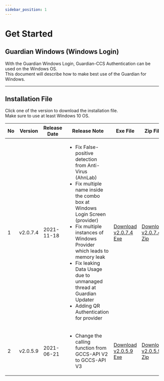 ```yaml
---
sidebar_position: 1
---
```

# Get Started

## Guardian Windows (Windows Login)
With the Guardian Windows Login, Guardian-CCS Authentication can be used on the Windows OS.  
This document will describe how to make best use of the Guardian for Windows.

---

## Installation File

Click one of the version to download the installation file.   
Make sure to use at least Windows 10 OS.   

|No|Version|Release Date |Release Note |Exe File|Zip File|
|---|---|---|---|---|---|
|1|v2.0.7.4| 2021-11-18 |<ul><li>Fix False-positive detection from Anti-Virus (AhnLab)</li><li>Fix multiple name inside the combo box at Windows Login Screen (provider)</li><li>Fix multiple instances of Windows Provider which leads to memory leak</li><li>Fix leaking Data Usage due to unmanaged thread at Guardian Updater</li><li>Adding QR Authentication for provider</li></ul> | [Download v2.0.7.4 Exe](https://updates.fnsvalue.co.kr/GFW/Installer/Guardian_Setup_v2.0.5.9.exe)| [Download v2.0.7.4 Zip](https://updates.fnsvalue.co.kr/GFW/Installer/Guardian_Setup_v2.0.5.9.zip)|
|2|v2.0.5.9| 2021-06-21 | <ul><li>Change the calling function from GCCS-API V2 to GCCS-API V3</li></ul> | [Download v2.0.5.9 Exe](https://updates.fnsvalue.co.kr/GFW/Installer/Guardian_Setup_v2.0.7.4.exe)| [Download v2.0.5.9 Zip](https://updates.fnsvalue.co.kr/GFW/Installer/Guardian_Setup_v2.0.7.4.exe)|  
